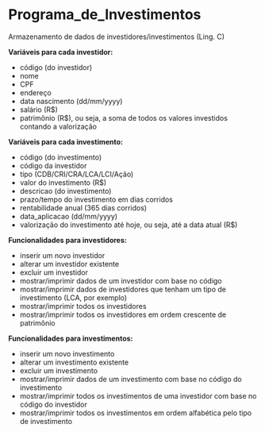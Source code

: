 # Programa_de_Investimentos
Armazenamento de dados de investidores/investimentos (Ling. C)

<strong>Variáveis para cada investidor:</strong>

- código (do investidor)
- nome
- CPF
- endereço
- data nascimento (dd/mm/yyyy)
- salário (R$)
- patrimônio (R$), ou seja, a soma de todos os valores investidos contando a
valorização

<strong>Variáveis para cada investimento:</strong>

- código (do investimento)
- código da investidor
- tipo (CDB/CRI/CRA/LCA/LCI/Ação)
- valor do investimento (R$)
- descricao (do investimento)
- prazo/tempo do investimento em dias corridos
- rentabilidade anual (365 dias corridos)
- data_aplicacao (dd/mm/yyyy)
- valorização do investimento até hoje, ou seja, até a data atual (R$)

<strong>Funcionalidades para investidores:</strong>

- inserir um novo investidor
- alterar um investidor existente
- excluir um investidor
- mostrar/imprimir dados de um investidor com base no código
- mostrar/imprimir dados de investidores que tenham um tipo de investimento (LCA,
por exemplo)
- mostrar/imprimir todos os investidores
- mostrar/imprimir todos os investidores em ordem crescente de patrimônio

<strong>Funcionalidades para investimentos:</strong>

- inserir um novo investimento
- alterar um investimento existente
- excluir um investimento
- mostrar/imprimir dados de um investimento com base no código do investimento
- mostrar/imprimir todos os investimentos de uma investidor com base no código do
investidor
- mostrar/imprimir todos os investimentos em ordem alfabética pelo tipo de
investimento


